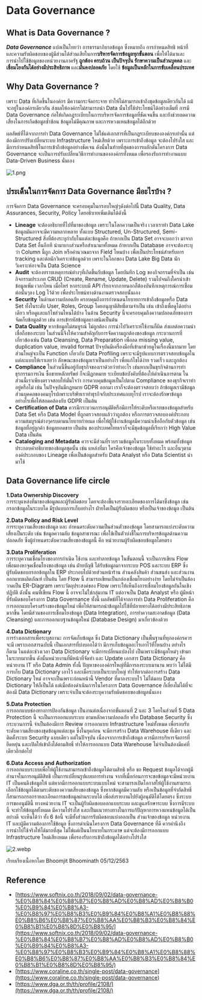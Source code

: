 # Data Governance
## What is Data Governance ?
**_Data Governance_** แปลเป็นไทยว่า การธรรมาภิบาลข้อมูล ซึ่งหมายถึง การกำหนดสิทธิ หน้าที่ และความรับผิดชอบของผู้มีส่วนได้ส่วนเสียในการ**บริหารจัดการข้อมูลทุกขั้นตอน** เพื่อให้ได้มาและการนำไปใช้ข้อมูลของหน่วยงานภาครัฐ **ถูกต้อง ครบถ้วน เป็นปัจจุบัน รักษาความเป็นส่วนบุคคล** และ**เชื่อมโยงกันได้อย่างมีประสิทธิภาพ** และ**มั่นคงปลอดภัย** โดยใช้ **ข้อมูลเป็นหลักในการขับเคลื่อนประเทศ** 

## Why Data Governance ?
เพราะ Data ที่เกิดขึ้นในองค์กร มีความกระจัดกระจาย ทำให้ไม่สามารถเข้าถึงชุดข้อมูลเดียวกันได้ แม้จะอยู่ในองค์กรเดียวกัน ส่งผลให้องค์กรไม่สามารถนำ Data นั้นไปใช้ประโยชน์ได้อย่างเต็มที่ การมี Data Governance ก่อให้เกิดกฎระเบียบในการบริหารจัดการข้อมูลที่ชัดเจนขึ้น และยังช่วยลดความเสี่ยงในการเกิดข้อมูลซ้ำซ้อน ข้อมูลไม่มีคุณภาพ และการหวงแหนข้อมูลได้อีกด้วย

ผลลัพธ์ที่ได้จากการทำ Data Governance ไม่ใช่แค่เอกสารที่เป็นกฎระเบียบขององค์กรเท่านั้น แต่ต้องมีการปรับเปลี่ยนระบบ Infrastructure ใหม่เสียด้วย เพราะการเข้าถึงข้อมูล จะต้องโปร่งใส และมีการกำหนดสิทธิในการเข้าถึงข้อมูลอย่างชัดเจน ดังนั้นในท้ายที่สุดของการผลักดันโครงการ Data Governance จะเป็นการปรับเปลี่ยนวิธีการทำงานขององค์กรทั้งหมด เพื่อรองรับการทำงานแบบ Data-Driven Business นั่นเอง

![1.png](https://peegonggoy/DG/pic/1.png)

## ประเด็นในการจัดการ Data Governance มีอะไรบ้าง ?
การจัดการ Data Governance จะครอบคุมในกรอบใหญ่ๆดังต่อไปนี้ Data Quality, Data Assurances, Security, Policy โดยอธิบายเพิ่มเติมได้ดังนี้

* **Lineage** จะต้องอธิบายที่ไปที่มาของข้อมูล เพราะในโลกความเป็นจริง เวลาเราทำ Data Lake ข้อมูลมันอาจจะมีความหลากหลาย ทั้งแบบ Structured, Un-Structured, Semi-Structured สิ่งที่ต้องระบุกำกับในแต่ละข้อมูลคือ ถ้าหากเป็น Data Set อาจจะบอกว่า มาจาก Data Set อื่นอีกที นำมาบางส่วนหรือสำเนามาทั้งหมด ถ้าหากเป็น Database อาจจะต้องระบุว่า Column นี้ถูก Join หรือคำนวณมาจาก Field ไหนบ้าง เพื่อเป็นประโยชน์สำหรับการ tracking และต่อนักวิเคราะห์ข้อมูลด้วย เพราะในโลกของ Data Lake Big Data นักวิเคราะห์อาจเป็น Data Science
* **Audit** จะต้องทราบเหตุการณ์ต่างๆที่เกิดขึ้นกับข้อมูล โดยบันทึก Log ของกิจกรรมที่จำเป็น เช่น กิจกรรมประเภท CRUD (Create, Rename, Update, Delete)  รวมไปจนถึงใครนำเข้าข้อมูลเพิ่ม เวลาไหน เมื่อไหร่ หากระบบมี API เรียกจากภายนอกก็ต้องบันทึกเหตุการณ์การเชื่อมต่อนั้นๆลง Log ไว้ด้วย เพื่อประโยชน์ทางด้านงานตรวจสอบนั้นเอง
* **Security** ในด้านความปลอดภัย ครอบคุมถึงการกำหนดนโยบายการเข้าถึงข้อมูลหรือ Data Set ทั้งในระดับ User, Roles, Group โดยอนุญาติสิทธิ์ตามจำเป็น เช่น เข้าถึงเพื่อดูได้อย่างเดียว หรือดูและแก้ไขส่วนไหนได้บ้าง ในด้าน Security นี้จะครอบคุมถึงความปลอดภัยของการจัดเก็บข้อมูลด้วย เช่น การเข้ารหัสข้อมูลบางชนิดเป็นต้น
* **Data Quality** หากข้อมูลไม่สมบูรณ์ ไม่ถูกต้อง การนำไปวิเคราะห์ใช้งานก็ผิด ส่งผลต่อความน่าเชื่อถือของระบบ ในส่วนนี้จึงให้ความสำคัญกับการจัดความถูกต้องของข้อมูล กระบวนการที่เกี่ยวข้องเช่น Data Cleansing, Data Preparation เพื่อลด missing value, duplication value, invalid format ปัจจุบันมีเครื่องมือที่เข้ามาช่วยดูในเรื่องนี้มากมาย โดยส่วนใหญ่จะเป็น Function เกี่ยวกับ Data Profiling เพราะจะมีรูปแบบการตรวจสอบข้อมูลในแต่ละแบบให้เราเลยว่า ลักษณะของข้อมูลเราเป็นอย่างไร เพื่อแก้ไขได้ง่าย รวดเร็ว และถูกต้อง
* **Compliance** ในส่วนนี้ขึ้นอยู่กับธุรกิจของเราด้วยว่าทำอะไร เช่นหากเป็นธุรกิจด้านการทำธุรกรรมการเงิน ซื้อขายหลักทรัพย์ ก็จะมีฏกหมาย ระเบียบข้อบังคับที่ต้องให้ดำเนินการตาม ในส่วนนี้เราเพียงตรวจสอบให้มั่นใจว่า การควบคุมข้อมูลเป็นไปตาม Compliance ของธุรกิจเราทำอยู่หรือไม่ เช่น ในปัจจุบันมีกฏหมาย GDPR ออกมา เราก็จะต้องตรวจสอบว่า ถ้าข้อมูลเรามีข้อมูลส่วนบุคคลของคนยุโรปเพราะบริษัทเราทำธุรกิจกับประเทศแถบยุโรป เราจะต้องรักษาข้อมูลอย่างไรเพื่อให้สอดคล้องกับ GDPR เป็นต้น
 * **Certification of Data** ควรมีกระบวนการอนุมัติหรือมีการให้ระดับหรือเรทของข้อมูลสำหรับ Data Set หรือ Data Model ที่ถูกตรวจสอบแล้วว่าถูกต้อง หรือการตรวจสอบองค์ประกอบความสมบูรณ์ต่างๆครบตามนโยบายกำหนด เพื่อให้ผู้ใช้งานข้อมูลมีความน่าเชื่อถือกับตัวข้อมูล เช่น ข้อมูลที่อยู่ลูกค้า ข้อมูลยอดขาย เป็นต้น ของประเทศไทยเราก็จะมีชุดข้อมูลที่เรียกว่า High Value Data เป็นต้น
* **Cataloging and Metadata** ควรจะมีส่วนที่รวบรวมข้อมูลในระบบทั้งหมด พร้อมทั้งข้อมูลประกอบคำอธิบายของข้อมูลชุดนั้น เช่น แหล่งที่มา ใครคือเจ้าของข้อมูล ใช้ทำอะไร และอื่นๆตามองค์ประกอบของ Lineage เพื่อเป็นข้อมูลสำหรับ Data Analyst หรือ Data Scientist นำมาใช้

## Data Governance life circle
**1.Data Ownership Discovery<br>**
การระบุแหล่งที่มาของข้อมูลและผู้รับผิดชอบ โดยจะต้องชี้แจงรายละเอียดของการได้มาซึ่งข้อมูล เช่น กรอกข้อมูลในระบบใด มีรูปแบบการเก็บอย่างไร ฝ่ายใดเป็นผู้รับผิดชอบ หรือเป็นเจ้าของข้อมูล เป็นต้น 

**2.Data Policy and Risk Level<br>**
การระบุความเสี่ยงของข้อมูล และ กำหนดระดับความเป็นส่วนตัวของข้อมูล โดยสามารถแบ่งระดับความเสี่ยงเป็นระดับ เช่น ข้อมูลความลับ ข้อมูลสาธารณะ เพื่อใช้เป็นตัวบ่งชี้ในการบริหารข้อมูลด้านความปลอดภัย ซึ่งผู้กำหนดระดับความเสี่ยงของข้อมูลนี้ คือ หน่วยงานผู้รับผิดชอบข้อมูลโดยตรง 

**3.Data Proliferation<br>**
การระบุความเชื่อมโยงของการกำเนิด ใช้งาน และทำลายข้อมูล ในขั้นตอนนี้ จะเป็นการเขียน Flow เพื่อมองหาจุดเชื่อมโยงของข้อมูล เช่น ฝ่ายบัญชี ได้รับข้อมูลมาจากระบบ POS และระบบ ERP ซึ่งผู้รับผิดชอบกรอกข้อมูลใน ERP ประกอบไปด้วยส่วนหน้าร้าน ส่วนคลังสินค้า ส่วนขนส่ง และส่วนงานออกแบบผลิตภัณฑ์ เป็นต้น โดย Flow นี้  สามารถเขียนเป็นกล่องเชื่อมโยงอย่างง่าย โดยไม่จำเป็นต้องวาดเป็น ER-Diagram เพราะวัตถุประสงค์ของ Flow เพราะให้เห็นถึงการเชื่อมโยงข้อมูลกันในเชิงปฏิบัติ ดังนั้น คนที่เขียน Flow นี้ อาจจะไม่ใช่กลุ่มงาน IT แต่อาจเป็น Data Analyst หรือ ผู้มีหน้าที่รับผิดชอบโครงการ Data Governance ทั้งนี้ ผลลัพธ์ที่ได้จากการทำ Data Proliferation คือ การออกแบบโครงสร้างของข้อมูลใหม่ เพื่อให้สามารถนำข้อมูลไปใช้ที่ปลายทางได้อย่างมีประสิทธิภาพมากขึ้น โดยมีส่วนของการเชื่อมโยงข้อมูล (Data Integration), การทำความสะอาดข้อมูล (Data Cleansing) และการออกแบฐานข้อมูลใหม่ (Database Design) มาเกี่ยวข้องด้วย 

**4.Data Dictionary<br>**
การร่างเอกสารเพื่อระบุสถานะ การจัดเก็บข้อมูล ซึ่ง Data Dictionary เป็นพื้นฐานที่ทุกองค์กรควรจะมี เพราะเอกสารฉบับนี้ เป็นเอกสารที่บ่งบอกได้ว่า มีการเก็บข้อมูลอะไรเอาไว้ที่ไหนบ้าง อย่างไรก็ตาม ในแต่ละช่วงเวลา Data Dictionary จะมีการเปลี่ยนแปลงไป เป็นเพราะมีข้อมูลใหม่ๆ เข้ามาในระบบมากขึ้น ดังนั้นหน่วยงานที่มีหน้าที่จัดทำ และ Update เอกสาร Data Dictionary คือ หน่วยงาน IT หรือ Data Admin ทั้งนี้ ปัญหาขององค์กรใหญ่ที่มีการลงระบบมานาน พบว่า ไม่ได้มีการเก็บ Data Dictionary เอาไว้ และเมื่อระบบเป็นระบบใหญ่ ทำให้ยากต่อการสร้าง Data Dictionary ใหม่ อาจจะเป็นเพราะก่อนหน้านี้ Vendor ที่มาลงระบบไว้ ไม่ได้มอบ Data Dictionary ให้ก็เป็นได้ แต่เมื่อต้องดำเนินการในโครงการ Data Governance ก็เลี่ยงไม่ได้ที่จะต้องมี Data Dictionary เพราะจำเป็นจะต้องระบุความรับผิดชอบของข้อมูลนั่นเอง

**5.Data Protection<br>**
การออกแบบช่องทางการป้องกันข้อมูล เป็นงานต่อเนื่องจากขั้นตอนที่ 2 และ 3 โดยในส่วนที่ 5 Data Protection นี้ จะเป็นการออกแบบระบบ ตามหลักความปลอดภัย หรือ Database Security ซึ่งกระบวนการนี้ จำเป็นต้องมีการ Review การออกแบบ Infrastructure ใหม่ทั้งหมด เพื่อรอบรับระดับความเสี่ยงของชุดข้อมูลแต่ละชุด ซึ่งในยุคก่อน จะมีการสร้าง Data Warehouse ที่เดียว และติดตั้งระบบ Security แบบเดียว แต่ในปัจจุบัน เนื่องจากการเข้าถึงข้อมูล ควรมีการบริหารจัดการที่ยืดหยุ่น และเปิดให้เข้าถึงได้ตามสิทธิ์ ทำให้การออกแบบ Data Warehouse ไม่จำเป็นต้องมีแค่ที่เดียวอีกต่อไป 

**6.Data Access and Authorization<br>**
การออกแบบระบบเพื่อให้ผู้ใช้งานสามารถเข้าถึงข้อมูลได้ตามสิทธิ หรือ ขอ Request ข้อมูลได้จากผู้มีอำนาจในการอนุมัติสิทธิ เป็นการเปลี่ยนรูปแบบการทำงาน จากที่เมื่อก่อนการจะขอข้อมูลจะมีหน่วยงาน IT เป็นคนดึงข้อมูลให้ แต่หากมีการออกแบบระบบแบบใหม่ จะสามารถเปิดโอกาสให้ผู้ใช้งานสามารถเลือกใช้ข้อมูลได้ตามระดับของความเสี่ยงของข้อมูล ซึ่งหากข้อมูลมีความลับ หรือเป็นข้อมูลที่จำกัดสิทธิ์ ก็สามารถกรอกรายละเอียดการขอข้อมูลผ่านระบบได้ เพื่อส่งรายงานไปยังผู้อนุมัติได้โดยตรง ซึ่งระบบการขออนุมัตินี้ ทางหน่วยงาน IT จะเป็นผู้รับผิดชอบออกแบบระบบ และดูแลรักษาระบบ ซึ่งการมีระบบนี้ จะทำให้ข้อมูลทั้งหมด มีความโปร่งใส และเป็นแนวทางทางในการแก้ปัญหาการหวงแหนข้อมูลได้เป็นอย่างดี        จะเห็นได้ว่า ทั้ง 6 ข้อนี้ จะมีทั้งส่วนการรับผิดชอบแบ่งออกเป็น ส่วนเจ้าของข้อมูล หน่วยงาน IT และผู้มีความต้องการใช้ข้อมูล ซึ่งการดำเนินโครงการ Data Governance ที่ดี ควรคำนึงถึงการนำไปใช้จริงให้ได้มากที่สุด ไม่ใช่แค่เป็นนโยบายในกระดาษ แต่จะต้องมีการออกแบบ Infrastructure ใหม่เสียงหมด เพื่อรองรับการเข้าถึงข้อมูลได้อย่างโปร่งใส

![2.webp](https://static.wixstatic.com/media/dbb365_41c50c348eb1408c8bb915d9be05a468~mv2.png/v1/fill/w_708,h_315,al_c,q_90,usm_0.66_1.00_0.01/dbb365_41c50c348eb1408c8bb915d9be05a468~mv2.webp)


เรียบเรียงเนื้อหาโดย Bhoomjit Bhoominath 05/12/2563

## Reference
* [https://www.softnix.co.th/2018/09/02/data-governance-%E0%B8%84%E0%B8%B7%E0%B8%AD%E0%B8%AD%E0%B8%B0%E0%B9%84%E0%B8%A3-%E0%B8%97%E0%B8%B3%E0%B9%84%E0%B8%A1%E0%B8%88%E0%B8%B6%E0%B8%87%E0%B8%AA%E0%B8%B3%E0%B8%84%E0%B8%B1%E0%B8%8D%E0%B8%95/](https://www.softnix.co.th/2018/09/02/data-governance-%E0%B8%84%E0%B8%B7%E0%B8%AD%E0%B8%AD%E0%B8%B0%E0%B9%84%E0%B8%A3-%E0%B8%97%E0%B8%B3%E0%B9%84%E0%B8%A1%E0%B8%88%E0%B8%B6%E0%B8%87%E0%B8%AA%E0%B8%B3%E0%B8%84%E0%B8%B1%E0%B8%8D%E0%B8%95/)
* [https://www.coraline.co.th/single-post/data-governance](https://www.coraline.co.th/single-post/data-governance)
* [https://www.dga.or.th/th/profile/2108/](https://www.dga.or.th/th/profile/2108/)
